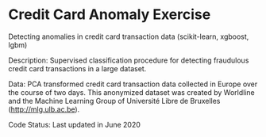 # Credit Card Anomaly Exercise

Detecting anomalies in credit card transaction data (scikit-learn, xgboost, lgbm)

Description: Supervised classification procedure for detecting fraudulous credit card transactions in a large dataset.

Data: PCA transformed credit card transaction data collected in Europe over the course of two days. This anonymized dataset was created by Worldline and the Machine Learning Group of Université Libre de Bruxelles (http://mlg.ulb.ac.be).

Code Status: Last updated in June 2020
